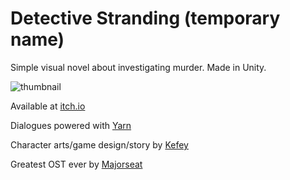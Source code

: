 # Detective Stranding (temporary name)

Simple visual novel about investigating murder. Made in Unity.

![thumbnail](Doc/screen.png)

Available at [itch.io](https://cvertee.itch.io/idontknowthegame)

Dialogues powered with [Yarn](https://github.com/YarnSpinnerTool/YarnSpinner-Unity)

Character arts/game design/story by [Kefey](https://www.artstation.com/kefey)

Greatest OST ever by [Majorseat](https://soundcloud.com/d3adl1ne)
